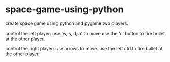 # space-game-using-python
create space game using python and pygame two players.

control the left player:
  use 'w, s, d, a' to move
  use the 'c' button to fire bullet at the other player.
 
control the right player:
  use arrows to move.
  use the left ctrl to fire bullet at the other player.
